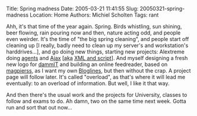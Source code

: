 Title: Spring madness
Date: 2005-03-21 11:41:55
Slug: 20050321-spring-madness
Location: Home
Authors: Michiel Scholten
Tags: rant

<p>Ahh, it's that time of the year again. Spring. Birds whistling, sun shining, beer flowing, rain pouring now and then, nature acting odd, and people even weirder. It's the time of "the big spring cleaning", and people start off cleaning up [I really, badly need to clean up my server's and workstation's harddrives...], and go doing new things, starting new projects: Alextreme doing <a href="http://www.alextreme.org/drupal/?q=node/view/341">agents</a> and <a href="http://www.alextreme.org/drupal/?q=ajaxfun">Ajax</a> [<acronym title="also known as">aka</acronym> <a href="http://ln.hixie.ch/?start=1111339822&amp;count=1">XML and script</a>]. And myself designing a fresh new logo for <a href="/~mbscholt/">dammIT</a> and building an online feedreader, based on <a href="http://magpierss.sf.net/">magpierss</a>, as I want my own <a href="http://www.bloglines.com/">Bloglines</a>, but then without the crap. A project page will follow later. It's called "overload", as that's where it will lead me eventually: to an overload of information. But well, I like it that way.</p>

<p>And then there's the usual work and the projects for University, classes to follow and exams to do. Ah damn, two on the same time next week. Gotta run and sort that out now...</p>